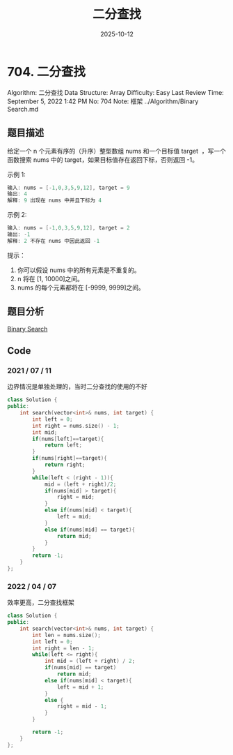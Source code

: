 ﻿---
layout: post
title: "二分查找"
date: 2025-10-12
categories: leetcode
tags: [leetcode, algorithm]
---
# 704. 二分查找

Algorithm: 二分查找
Data Structure: Array
Difficulty: Easy
Last Review Time: September 5, 2022 1:42 PM
No: 704
Note: 框架 ../Algorithm/Binary Search.md

## 题目描述

给定一个 n 个元素有序的（升序）整型数组 nums 和一个目标值 target  ，写一个函数搜索 nums 中的 target，如果目标值存在返回下标，否则返回 -1。

示例 1:

```cpp
输入: nums = [-1,0,3,5,9,12], target = 9
输出: 4
解释: 9 出现在 nums 中并且下标为 4

```

示例 2:

```cpp
输入: nums = [-1,0,3,5,9,12], target = 2
输出: -1
解释: 2 不存在 nums 中因此返回 -1
```

提示：

1. 你可以假设 nums 中的所有元素是不重复的。
2. n 将在 [1, 10000]之间。
3. nums 的每个元素都将在 [-9999, 9999]之间。

## 题目分析

[Binary Search](../Binary%20Search%20ff0a4476e7984442a09b45be293c7132.md)

## Code

### 2021 / 07 / 11

边界情况是单独处理的，当时二分查找的使用的不好

```cpp
class Solution {
public:
    int search(vector<int>& nums, int target) {
        int left = 0;
        int right = nums.size() - 1;
        int mid;
        if(nums[left]==target){
            return left;
        }
        if(nums[right]==target){
            return right;
        }
        while(left < (right - 1)){
            mid = (left + right)/2;
            if(nums[mid] > target){
                right = mid;
            }
            else if(nums[mid] < target){
                left = mid;
            }
            else if(nums[mid] == target){
                return mid;
            }
        }
        return -1;
    }
};
```

### 2022 / 04 / 07

效率更高，二分查找框架

```cpp
class Solution {
public:
    int search(vector<int>& nums, int target) {
        int len = nums.size();
        int left = 0;
        int right = len - 1;
        while(left <= right){
            int mid = (left + right) / 2;
            if(nums[mid] == target)
                return mid;
            else if(nums[mid] < target){
                left = mid + 1;
            }
            else {
                right = mid - 1;
            }
        }

        return -1;
    }
};
```
